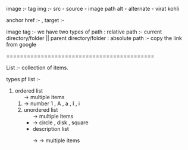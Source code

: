 image :- tag 
img :- src - source - image path
        alt - alternate - virat kohli

anchor 
href :- , target :-


image tag
:- we have two types of path
: relative path :-  current directory/folder || parent directory/folder
: absolute path :- copy the link from google



===========================================


List :- collection of items.

types pf list :-
1. ordered list  <ol> -> multiple items <li>  -> number 1 , A , a , I , i
2. unordered list  <ul> -> multiple items <li> -> circle , disk , square
3. description list  <dl> -> -> multiple items <dt><dd>